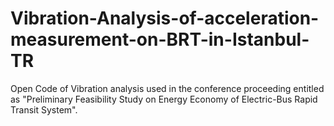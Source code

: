 # Vibration-Analysis-of-acceleration-measurement-on-BRT-in-Istanbul-TR
Open Code of Vibration analysis used in the conference proceeding entitled as "Preliminary Feasibility Study on Energy Economy of Electric-Bus Rapid Transit System".
